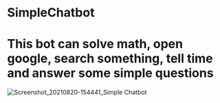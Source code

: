 # SimpleChatbot

# This bot can solve math, open google, search something, tell time and answer some simple questions

![Screenshot_20210820-154441_Simple Chatbot](https://user-images.githubusercontent.com/45001165/130226019-f2b9a217-ada7-4a5f-b16a-8bbb997b9706.jpg)
